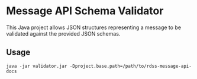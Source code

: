 # Message API Schema Validator

This Java project allows JSON structures representing a message to be validated against the provided JSON schemas.

## Usage

`java -jar validator.jar -Dproject.base.path=/path/to/rdss-message-api-docs`
